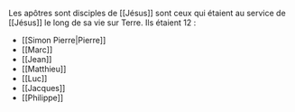Les apôtres sont disciples de [[Jésus]] sont ceux qui étaient au service de [[Jésus]] le long de sa vie sur Terre. Ils étaient 12 :
- [[Simon Pierre|Pierre]]
- [[Marc]]
- [[Jean]]
- [[Matthieu]]
- [[Luc]]
- [[Jacques]]
- [[Philippe]]